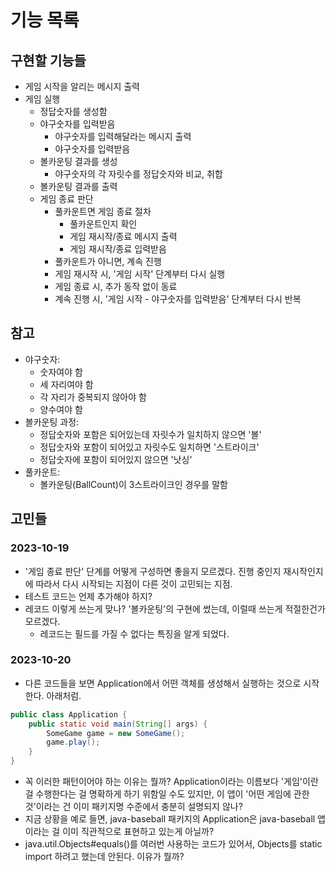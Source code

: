 # 기능 목록

## 구현할 기능들

- 게임 시작을 알리는 메시지 출력
- 게임 실행
  - 정답숫자를 생성함
  - 야구숫자를 입력받음
    - 야구숫자를 입력해달라는 메시지 출력
    - 야구숫자를 입력받음
  - 볼카운팅 결과를 생성
    - 야구숫자의 각 자릿수를 정답숫자와 비교, 취합
  - 볼카운팅 결과를 출력
  - 게임 종료 판단
    - 풀카운트면 게임 종료 절차
      - 풀카운트인지 확인
      - 게임 재시작/종료 메시지 출력
      - 게임 재시작/종료 입력받음
    - 풀카운트가 아니면, 계속 진행
    - 게임 재시작 시, '게임 시작' 단계부터 다시 실행
    - 게임 종료 시, 추가 동작 없이 동료
    - 계속 진행 시, '게임 시작 - 야구숫자를 입력받음' 단계부터 다시 반복

## 참고
- 야구숫자:
  - 숫자여야 함
  - 세 자리여야 함
  - 각 자리가 중복되지 않아야 함
  - 양수여야 함
- 볼카운팅 과정:
  - 정답숫자와 포함은 되어있는데 자릿수가 일치하지 않으면 '볼'
  - 정답숫자와 포함이 되어있고 자릿수도 일치하면 '스트라이크'
  - 정답숫자에 포함이 되어있지 않으면 '낫싱'
- 풀카운트:
  - 볼카운팅(BallCount)이 3스트라이크인 경우를 말함

## 고민들

### 2023-10-19
- '게임 종료 판단' 단계를 어떻게 구성하면 좋을지 모르겠다. 진행 중인지 재시작인지에 따라서 다시 시작되는 지점이 다른 것이 고민되는 지점.
- 테스트 코드는 언제 추가해야 하지?
- 레코드 이렇게 쓰는게 맞나? '볼카운팅'의 구현에 썼는데, 이럴때 쓰는게 적절한건가 모르겠다.
  - 레코드는 필드를 가질 수 없다는 특징을 알게 되었다.

### 2023-10-20
- 다른 코드들을 보면 Application에서 어떤 객체를 생성해서 실행하는 것으로 시작한다. 아래처럼.
```java
public class Application {
    public static void main(String[] args) {
        SomeGame game = new SomeGame();
        game.play();
    }
}
```
  - 꼭 이러한 패턴이어야 하는 이유는 뭘까? Application이라는 이름보다 '게임'이란 걸 수행한다는 걸 명확하게 하기 위함일 수도 있지만, 이 앱이 '어떤 게임에 관한 것'이라는 건 이미 패키지명 수준에서 충분히 설명되지 않나?
  - 지금 상황을 예로 들면, java-baseball 패키지의 Application은 java-baseball 앱이라는 걸 이미 직관적으로 표현하고 있는게 아닐까?
  - java.util.Objects#equals()를 여러번 사용하는 코드가 있어서, Objects를 static import 하려고 했는데 안된다. 이유가 뭘까?